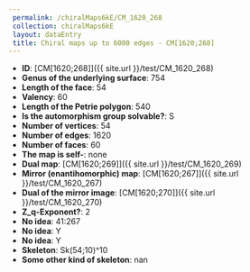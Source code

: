 ```yaml
--- 
 permalink: /chiralMaps6kE/CM_1620_268 
 collection: chiralMaps6kE
 layout: dataEntry
 title: Chiral maps up to 6000 edges - CM[1620;268]
---
```


- **ID**: [CM[1620;268]]({{ site.url }}/test/CM_1620_268)
- **Genus of the underlying surface**: 754
- **Length of the face**: 54
- **Valency**: 60
- **Length of the Petrie polygon**: 540
- **Is the automorphism group solvable?**: S
- **Number of vertices**: 54
- **Number of edges**: 1620
- **Number of faces**: 60
- **The map is self-**: none
- **Dual map**: [CM[1620;269]]({{ site.url }}/test/CM_1620_269)
- **Mirror (enantihomorphic) map**: [CM[1620;267]]({{ site.url }}/test/CM_1620_267)
- **Dual of the mirror image**: [CM[1620;270]]({{ site.url }}/test/CM_1620_270)
- **Z_q-Exponent?**: 2
- **No idea**:  41:267
- **No idea**: Y
- **No idea**: Y
- **Skeleton**: Sk(54;10)^10
- **Some other kind of skeleton**: nan
